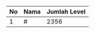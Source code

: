 | No | Nama            | Jumlah Level |
|----|-----------------|--------------|
| 1  | #    |    2356        |
